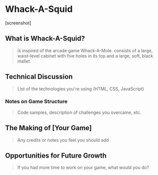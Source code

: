 # Whack-A-Squid

[screenshot]

## What is Whack-A-Squid?

> is inspired of the arcade game Whack-A-Mole. consists of a large, waist-level cabinet with five holes in its top and a large, soft, black mallet.

## Technical Discussion

> List of the technologies you're using (HTML, CSS, JavaScript)

### Notes on Game Structure

> Code samples, description of challenges you overcame, etc.

## The Making of [Your Game]

> Any credits or notes you feel you should add

## Opportunities for Future Growth

> If you had more time to work on your game, what would you do?
